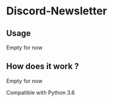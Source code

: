 # Discord-Newsletter

## Usage

Empty for now

## How does it work ?

Empty for now


Compatible with Python 3.6